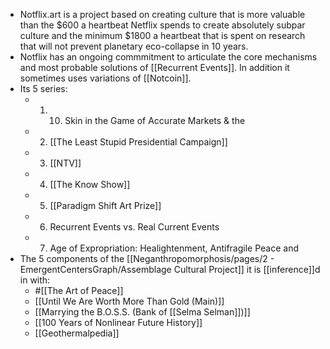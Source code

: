 - Notflix.art is a project based on creating culture that is more valuable than the $600 a heartbeat Netflix spends to create absolutely subpar culture and the minimum $1800 a heartbeat that is spent on research that will not prevent planetary eco-collapse in 10 years.
- Notflix has an ongoing commmitment to articulate the core mechanisms and most probable solutions of [[Recurrent Events]]. In addition it sometimes uses variations of [[Notcoin]].
- Its 5 series:
	- 1. 10. Skin in the Game of Accurate Markets & the
	- 2. [[The Least Stupid Presidential Campaign]]
	- 3. [[NTV]]
	- 4. [[The Know Show]]
	- 5. [[Paradigm Shift Art Prize]]
	- 6. Recurrent Events vs. Real Current Events
	- 7. Age of Expropriation: Healightenment, Antifragile Peace and
- The 5 components of the [[Neganthropomorphosis/pages/2 - EmergentCentersGraph/Assemblage Cultural Project]] it is [[inference]]d in with:
	- #[[The Art of Peace]]
	- [[Until We Are Worth More Than Gold (Main)]]
	- [[Marrying the B.O.S.S. (Bank of [[Selma Selman]])]]
	- [[100 Years of Nonlinear Future History]]
	- [[Geothermalpedia]]
